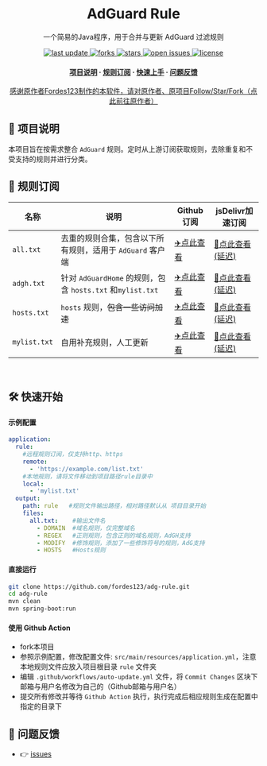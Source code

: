 <div align="center">
<h1>AdGuard Rule</h1>
  <p>
    一个简易的Java程序，用于合并与更新 AdGuard 过滤规则
  </p>
<!-- Badges -->
<p>
  <a href="https://github.com/LuoXingchen935/adg-rule">
    <img src="https://img.shields.io/github/last-commit/LuoXingchen935/adg-rule?style=flat-square" alt="last update" />
  </a>
  <a href="https://github.com/LuoXingchen935/adg-rule">
    <img src="https://img.shields.io/github/forks/LuoXingchen935/adg-rule?style=flat-square" alt="forks" />
  </a>
  <a href="https://github.com/LuoXingchen935/adg-rule">
    <img src="https://img.shields.io/github/stars/LuoXingchen935/adg-rule?style=flat-square" alt="stars" />
  </a>
  <a href="https://github.com/LuoXingchen935/adg-rule/issues/">
    <img src="https://img.shields.io/github/issues/LuoXingchen935/adg-rule?style=flat-square" alt="open issues" />
  </a>
  <a href="https://github.com/LuoXingchen935/adg-rule">
    <img src="https://img.shields.io/github/license/LuoXingchen935/adg-rule?style=flat-square" alt="license" />
  </a>
</p>

<h4>
    <a href="#a">项目说明</a>
  <span> · </span>
    <a href="#b">规则订阅</a>
  <span> · </span>
    <a href="#c">快速上手</a>
  <span> · </span>
    <a href="#d">问题反馈</a>
  </h4>
</div>

<p align="center">
    <a href="https://github.com/fordes123/ad-filters-subscriber">感谢原作者Fordes123制作的本软件，请对原作者、原项目Follow/Star/Fork（点此前往原作者）</a>

<!---
 <p align="center">
    <a href="/README_en.md">English </a>
    ·
    <a href="https://github.com/fordes123/adg-rule">简体中文</a>
</p>
-->
<br />

<h2 id="a">📔 项目说明</h2>

本项目旨在按需求整合 `AdGuard` 规则。定时从上游订阅获取规则，去除重复和不受支持的规则并进行分类。

<h2 id="b">🎯 规则订阅</h2>

| 名称           | 说明                                                | Github订阅                                                                              | jsDelivr加速订阅                                                                        |
|--------------|---------------------------------------------------|---------------------------------------------------------------------------------------|-------------------------------------------------------------------------------------|
| `all.txt`    | 去重的规则合集，包含以下所有规则，适用于 `AdGuard` 客户端                | [✈️点此查看](https://raw.githubusercontent.com/LuoXingchen935/adg-rule/mine-use/rule/all.txt)      | [🚀点此查看(延迟)](https://cdn.jsdelivr.net/gh/LuoXingchen935/adg-rule/rule/all.txt)   |
| `adgh.txt`   | 针对 `AdGuardHome` 的规则，包含 `hosts.txt` 和`mylist.txt` | [✈️点此查看](https://raw.githubusercontent.com/LuoXingchen935/adg-rule/mine-use/rule/adgh.txt)   | [🚀点此查看(延迟)](https://cdn.jsdelivr.net/gh/LuoXingchen935/adg-rule/rule/adgh.txt)   |
| `hosts.txt`  | `hosts` 规则，~~包含一些访问加速~~                           | [✈️点此查看](https://raw.githubusercontent.com/LuoXingchen935/adg-rule/mine-use/rule/hosts.txt)  | [🚀点此查看(延迟)](https://cdn.jsdelivr.net/gh/LuoXingchen935/adg-rule/rule/hosts.txt)  |
| `mylist.txt` | 自用补充规则，人工更新                                       | [✈️点此查看](https://raw.githubusercontent.com/LuoXingchen935/adg-rule/mine-use/rule/mylist.txt) | [🚀点此查看(延迟)](https://cdn.jsdelivr.net/gh/LuoXingchen935/adg-rule/rule/mylist.txt) |

<br/>
<h2 id="c">🛠️ 快速开始</h2>

#### 示例配置

```yaml
application:
  rule:       
    #远程规则订阅，仅支持http、https
    remote:
      - 'https://example.com/list.txt'
    #本地规则，请将文件移动到项目路径rule目录中
    local: 
      - 'mylist.txt'
  output:
    path: rule   #规则文件输出路径，相对路径默认从 项目目录开始
    files:
      all.txt:    #输出文件名
        - DOMAIN  #域名规则，仅完整域名
        - REGEX   #正则规则，包含正则的域名规则，AdGH支持
        - MODIFY  #修饰规则，添加了一些修饰符号的规则，AdG支持
        - HOSTS   #Hosts规则
```

#### 直接运行

```bash
git clone https://github.com/fordes123/adg-rule.git
cd adg-rule
mvn clean
mvn spring-boot:run
```

#### 使用 Github Action

- fork本项目
- 参照示例配置，修改配置文件: `src/main/resources/application.yml`，注意本地规则文件应放入项目根目录 `rule` 文件夹
- 编辑 `.github/workflows/auto-update.yml` 文件，将 `Commit Changes` 区块下邮箱与用户名修改为自己的（Github邮箱与用户名）
- 提交所有修改并等待 `Github Action` 执行，执行完成后相应规则生成在配置中指定的目录下

<h2 id="d">💬 问题反馈</h2>

- 👉 [issues](https://github.com/LuoXingchen935/adg-rule/issues)
